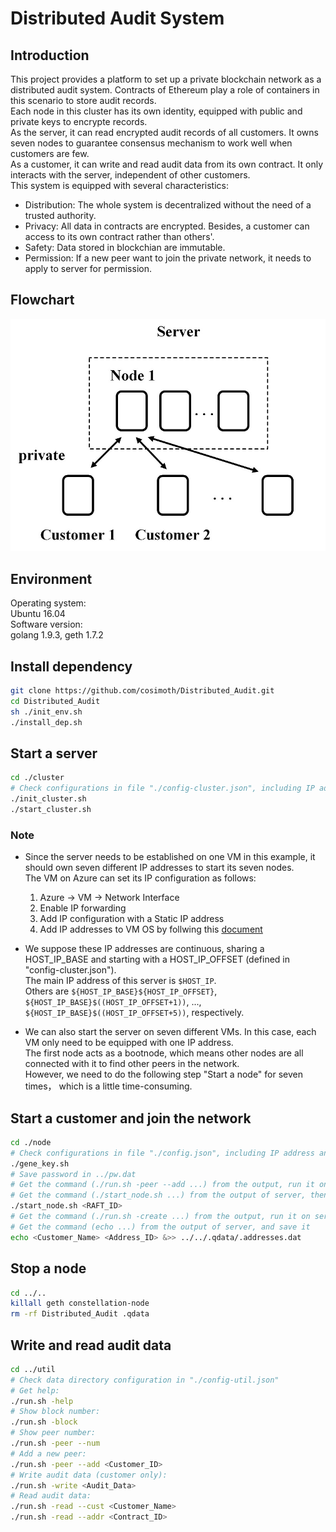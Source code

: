 # Distributed Audit System  

## Introduction
This project provides a platform to set up a private blockchain network as a distributed audit system. Contracts of Ethereum play a role of containers in this scenario to store audit records.   
Each node in this cluster has its own identity, equipped with public and private keys to encrypte records.  
As the server, it can read encrypted audit records of all customers. It owns seven nodes to guarantee consensus mechanism to work well when customers are few.  
As a customer, it can write and read audit data from its own contract. It only interacts with the server, independent of other customers.  
This system is equipped with several characteristics:  
  - Distribution: The whole system is decentralized without the need of a trusted authority.
  - Privacy: All data in contracts are encrypted. Besides, a customer can access to its own contract rather than others'.
  - Safety: Data stored in blockchian are immutable. 
  - Permission: If a new peer want to join the private network, it needs to apply to server for permission.

## Flowchart  
![avatar](./chart.jpg)

## Environment  
Operating system:  
Ubuntu 16.04  
Software version:   
golang 1.9.3, geth 1.7.2  

## Install dependency  
```sh
git clone https://github.com/cosimoth/Distributed_Audit.git 
cd Distributed_Audit
sh ./init_env.sh
./install_dep.sh
```

## Start a server  
```sh
cd ./cluster
# Check configurations in file "./config-cluster.json", including IP addresses and ports
./init_cluster.sh
./start_cluster.sh
```

### Note   
+ Since the server needs to be established on one VM in this example, it should own seven different IP addresses to start its seven nodes.   
The VM on Azure can set its IP configuration as follows:
  1. Azure -> VM -> Network Interface  
  2. Enable IP forwarding  
  3. Add IP configuration with a Static IP address  
  4. Add IP addresses to VM OS by follwing this [document](https://docs.microsoft.com/zh-cn/azure/virtual-network/virtual-network-multiple-ip-addresses-portal#os-config)   

+ We suppose these IP addresses are continuous, sharing a HOST_IP_BASE and starting with a HOST_IP_OFFSET (defined in "config-cluster.json").  
The main IP address of this server is `$HOST_IP`.  
Others are `${HOST_IP_BASE}${HOST_IP_OFFSET}`,   
`${HOST_IP_BASE}$((HOST_IP_OFFSET+1))`, ...,   
`${HOST_IP_BASE}$((HOST_IP_OFFSET+5))`, respectively.  

+ We can also start the server on seven different VMs. In this case, each VM only need to be equipped with one IP address.  
The first node acts as a bootnode, which means other nodes are all connected with it to find other peers in the network.  
However, we need to do the following step "Start a node" for seven times， which is a little time-consuming.  

## Start a customer and join the network
```sh
cd ./node
# Check configurations in file "./config.json", including IP address and ports
./gene_key.sh
# Save password in ../pw.dat
# Get the command (./run.sh -peer --add ...) from the output, run it on server
# Get the command (./start_node.sh ...) from the output of server, then start the node with it 
./start_node.sh <RAFT_ID>
# Get the command (./run.sh -create ...) from the output, run it on server
# Get the command (echo ...) from the output of server, and save it
echo <Customer_Name> <Address_ID> &>> ../../.qdata/.addresses.dat
```

## Stop a node  
```sh
cd ../..
killall geth constellation-node
rm -rf Distributed_Audit .qdata
```

## Write and read audit data
```sh
cd ../util
# Check data directory configuration in "./config-util.json"
# Get help:
./run.sh -help
# Show block number:
./run.sh -block
# Show peer number:
./run.sh -peer --num
# Add a new peer:
./run.sh -peer --add <Customer_ID>
# Write audit data (customer only):   
./run.sh -write <Audit_Data>
# Read audit data:  
./run.sh -read --cust <Customer_Name>
./run.sh -read --addr <Contract_ID>
```
